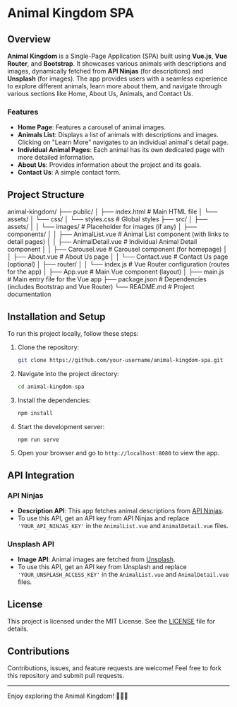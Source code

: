 # Animal Kingdom SPA

## Overview

**Animal Kingdom** is a Single-Page Application (SPA) built using **Vue.js**, **Vue Router**, and **Bootstrap**. It showcases various animals with descriptions and images, dynamically fetched from **API Ninjas** (for descriptions) and **Unsplash** (for images). The app provides users with a seamless experience to explore different animals, learn more about them, and navigate through various sections like Home, About Us, Animals, and Contact Us.

### Features

- **Home Page**: Features a carousel of animal images.
- **Animals List**: Displays a list of animals with descriptions and images. Clicking on "Learn More" navigates to an individual animal's detail page.
- **Individual Animal Pages**: Each animal has its own dedicated page with more detailed information.
- **About Us**: Provides information about the project and its goals.
- **Contact Us**: A simple contact form.

## Project Structure

animal-kingdom/
├── public/
│ ├── index.html # Main HTML file
│ └── assets/
│ └── css/
│ └── styles.css # Global styles
├── src/
│ ├── assets/
│ │ └── images/ # Placeholder for images (if any)
│ ├── components/
│ │ ├── AnimalList.vue # Animal List component (with links to detail pages)
│ │ ├── AnimalDetail.vue # Individual Animal Detail component
│ │ ├── Carousel.vue # Carousel component (for homepage)
│ │ ├── About.vue # About Us page
│ │ └── Contact.vue # Contact Us page (optional)
│ ├── router/
│ │ └── index.js # Vue Router configuration (routes for the app)
│ ├── App.vue # Main Vue component (layout)
│ ├── main.js # Main entry file for the Vue app
├── package.json # Dependencies (includes Bootstrap and Vue Router)
└── README.md # Project documentation

## Installation and Setup

To run this project locally, follow these steps:

1. Clone the repository:

   ```bash
   git clone https://github.com/your-username/animal-kingdom-spa.git

   ```

2. Navigate into the project directory:

   ```bash
   cd animal-kingdom-spa
   ```

3. Install the dependencies:

   ```bash
   npm install
   ```

4. Start the development server:

   ```bash
   npm run serve
   ```

5. Open your browser and go to `http://localhost:8080` to view the app.

## API Integration

### API Ninjas

- **Description API**: This app fetches animal descriptions from [API Ninjas](https://api-ninjas.com/api/animals).
- To use this API, get an API key from API Ninjas and replace `'YOUR_API_NINJAS_KEY'` in the `AnimalList.vue` and `AnimalDetail.vue` files.

### Unsplash API

- **Image API**: Animal images are fetched from [Unsplash](https://unsplash.com/developers).
- To use this API, get an API key from Unsplash and replace `'YOUR_UNSPLASH_ACCESS_KEY'` in the `AnimalList.vue` and `AnimalDetail.vue` files.

## License

This project is licensed under the MIT License. See the [LICENSE](LICENSE) file for details.

## Contributions

Contributions, issues, and feature requests are welcome! Feel free to fork this repository and submit pull requests.

---

Enjoy exploring the Animal Kingdom! 🦁🐅🐘
